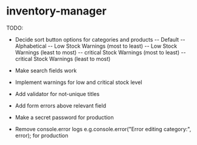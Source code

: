 # inventory-manager

TODO:

- Decide sort button options for categories and products
  -- Default
  -- Alphabetical
  -- Low Stock Warnings (most to least)
  -- Low Stock Warnings (least to most)
  -- critical Stock Warnings (most to least)
  -- critical Stock Warnings (least to most)

- Make search fields work

- Implement warnings for low and critical stock level

- Add validator for not-unique titles

- Add form errors above relevant field

- Make a secret password for production
- Remove console.error logs e.g.console.error("Error editing category:", error); for production

